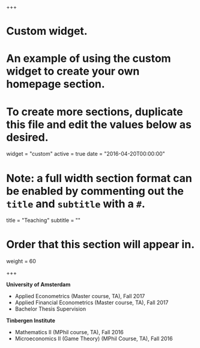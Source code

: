 +++
# Custom widget.
# An example of using the custom widget to create your own homepage section.
# To create more sections, duplicate this file and edit the values below as desired.
widget = "custom"
active = true
date = "2016-04-20T00:00:00"

# Note: a full width section format can be enabled by commenting out the `title` and `subtitle` with a `#`.
title = "Teaching"
subtitle = ""

# Order that this section will appear in.
weight = 60

+++

**University of Amsterdam**

- Applied Econometrics (Master course, TA), Fall 2017
- Applied Financial Econometrics (Master course, TA), Fall 2017
- Bachelor Thesis Supervision

**Tinbergen Institute**

- Mathematics II (MPhil course, TA), Fall 2016
- Microeconomics II (Game Theory) (MPhil Course, TA), Fall 2016

